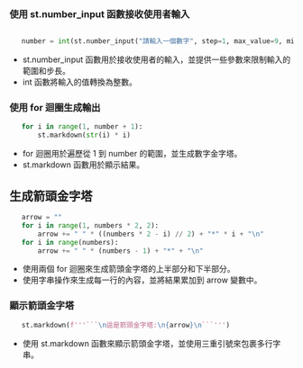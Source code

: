 ### 使用 st.number_input 函數接收使用者輸入

```python

   number = int(st.number_input("請輸入一個數字", step=1, max_value=9, min_value=1, value=1))
```

- st.number_input 函數用於接收使用者的輸入，並提供一些參數來限制輸入的範圍和步長。
- int 函數將輸入的值轉換為整數。

### 使用 for 迴圈生成輸出

```python
   for i in range(1, number + 1):
       st.markdown(str(i) * i)
```

- for 迴圈用於遍歷從 1 到 number 的範圍，並生成數字金字塔。
- st.markdown 函數用於顯示結果。

## 生成箭頭金字塔

```python
   arrow = ""
   for i in range(1, numbers * 2, 2):
       arrow += " " * ((numbers * 2 - i) // 2) + "*" * i + "\n"
   for i in range(numbers):
       arrow += " " * (numbers - 1) + "*" + "\n"
```

- 使用兩個 for 迴圈來生成箭頭金字塔的上半部分和下半部分。
- 使用字串操作來生成每一行的內容，並將結果累加到 arrow 變數中。

### 顯示箭頭金字塔

```python
   st.markdown(f'''```\n這是箭頭金字塔:\n{arrow}\n```''')
```

- 使用 st.markdown 函數來顯示箭頭金字塔，並使用三重引號來包裹多行字串。

